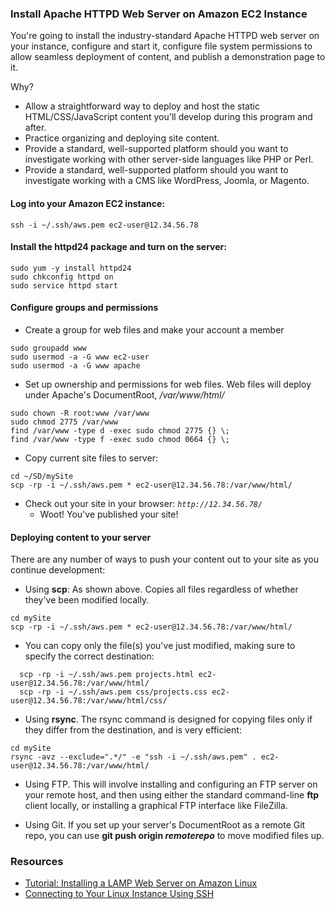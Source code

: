 ### Install Apache HTTPD Web Server on Amazon EC2 Instance
You're going to install the industry-standard Apache HTTPD web server on your instance, configure and start it, configure file system permissions to allow seamless deployment of content, and publish a demonstration page to it.

Why?
* Allow a straightforward way to deploy and host the static HTML/CSS/JavaScript content you'll develop during this program and after.
* Practice organizing and deploying site content.
* Provide a standard, well-supported platform should you want to investigate working with other server-side languages like PHP or Perl.
* Provide a standard, well-supported platform should you want to investigate working with a CMS like WordPress, Joomla, or Magento.

#### Log into your Amazon EC2 instance:
```
ssh -i ~/.ssh/aws.pem ec2-user@12.34.56.78
```

#### Install the **httpd24** package and turn on the server:
```
sudo yum -y install httpd24
sudo chkconfig httpd on
sudo service httpd start
```

#### Configure groups and permissions
* Create a group for web files and make your account a member
```
sudo groupadd www
sudo usermod -a -G www ec2-user
sudo usermod -a -G www apache
```

* Set up ownership and permissions for web files.  Web files will deploy under Apache's DocumentRoot, */var/www/html/*
```
sudo chown -R root:www /var/www
sudo chmod 2775 /var/www
find /var/www -type d -exec sudo chmod 2775 {} \;
find /var/www -type f -exec sudo chmod 0664 {} \;
```

* Copy current site files to server:
```
cd ~/SD/mySite
scp -rp -i ~/.ssh/aws.pem * ec2-user@12.34.56.78:/var/www/html/
```

* Check out your site in your browser: *```http://12.34.56.78/```*
   * Woot! You've published your site!

#### Deploying content to your server
There are any number of ways to push your content out to your site as you continue development:
* Using **scp**: As shown above.  Copies all files regardless of whether they've been modified locally.
```
cd mySite
scp -rp -i ~/.ssh/aws.pem * ec2-user@12.34.56.78:/var/www/html/
```
  * You can copy only the file(s) you've just modified, making sure to specify the correct destination:
```
  scp -rp -i ~/.ssh/aws.pem projects.html ec2-user@12.34.56.78:/var/www/html/
  scp -rp -i ~/.ssh/aws.pem css/projects.css ec2-user@12.34.56.78:/var/www/html/css/
```

* Using **rsync**.  The rsync command is designed for copying files only if they differ from the destination, and is very efficient:
```
cd mySite
rsync -avz --exclude=".*/" -e "ssh -i ~/.ssh/aws.pem" . ec2-user@12.34.56.78:/var/www/html/
```

* Using FTP.  This will involve installing and configuring an FTP server on your remote host, and then using either the standard command-line **ftp** client locally, or installing a graphical FTP interface like FileZilla.

* Using Git.  If you set up your server's DocumentRoot as a remote Git repo, you can use **git push origin *remoterepo*** to move modified files up.

### Resources
* [Tutorial: Installing a LAMP Web Server on Amazon Linux][install-LAMP]
* [Connecting to Your Linux Instance Using SSH][connect-SSH]


[install-LAMP]: https://docs.aws.amazon.com/AWSEC2/latest/UserGuide/install-LAMP.html
[connect-SSH]: https://docs.aws.amazon.com/AWSEC2/latest/UserGuide/AccessingInstancesLinux.html
